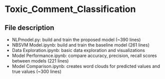# Toxic_Comment_Classification

## File description
- NLPmodel.py: build and train the proposed model (~390 lines)
- NBSVM Model.ipynb: build and train the baseline model (261 lines)
- Data Exploration.ipynb: basic data exploration and visualizations
- Model Performance.ipynb: compare accuracy, precision, recall scores between models (221 lines)
- Model Comparison.ipynb: creates word clouds for predicted values and true values (~300 lines)
